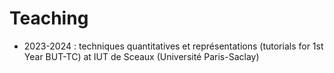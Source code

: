 # Teaching

- 2023-2024 : techniques quantitatives et représentations (tutorials for 1st Year BUT-TC) at IUT de Sceaux (Université Paris-Saclay)
